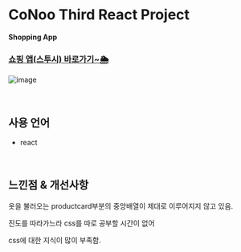 # CoNoo Third React Project

**Shopping App**

### **[쇼핑 앱(스투시) 바로가기~🌦](https://stussy-react-router-9.vercel.app//)**
![image](https://images.onthelook.co.kr/b/h9qsoq74Ch1JjDwfRPBYqL.jpeg)

<br>

## 사용 언어
* react

<br>

## **느낀점 & 개선사항**
옷을 불러오는 productcard부분의 중앙배열이 제대로 이루어지지 않고 있음.

진도를 따라가느라 css를 따로 공부할 시간이 없어

css에 대한 지식이 많이 부족함.
